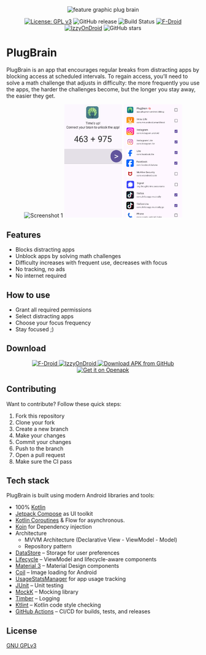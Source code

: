<div align="center">
  <img src="fastlane/metadata/android/en-US/images/featureGraphic.png" alt="feature graphic plug brain"/>

[![License: GPL v3](https://img.shields.io/badge/License-GPLv3-blue.svg)](https://www.gnu.org/licenses/gpl-3.0)
![GitHub release](https://img.shields.io/github/v/release/msbelaid/PlugBrain)
![Build Status](https://github.com/msbelaid/PlugBrain/actions/workflows/release-build.yml/badge.svg)
[![F-Droid](https://img.shields.io/f-droid/v/app.plugbrain.android?label=Download%20on%20F-Droid&color=green&logo=f-droid)](https://f-droid.org/en/packages/app.plugbrain.android)
[![IzzyOnDroid](https://img.shields.io/badge/IzzyOnDroid-Available-blue?logo=android&logoColor=white)](https://apt.izzysoft.de/fdroid/index/apk/app.plugbrain.android)
![GitHub stars](https://img.shields.io/github/stars/msbelaid/PlugBrain?style=social)
</div>

# PlugBrain
PlugBrain is an app that encourages regular breaks from distracting apps by blocking access at scheduled intervals.
To regain access, you’ll need to solve a math challenge that adjusts in difficulty: 
the more frequently you use the apps, 
the harder the challenges become, but the longer you stay away, the easier they get.

<div align="center">
  <img src="fastlane/metadata/android/en-US/images/phoneScreenshots/1.png" alt="Screenshot 1" width="30%" />
  <img src="fastlane/metadata/android/en-US/images/phoneScreenshots/2.png" alt="Screenshot 2" width="30%" />
  <img src="fastlane/metadata/android/en-US/images/phoneScreenshots/3.png" alt="Screenshot 3" width="30%" />
</div>

## Features
  - Blocks distracting apps
  - Unblock apps by solving math challenges
  - Difficulty increases with frequent use, decreases with focus
  - No tracking, no ads
  - No internet required

## How to use
  - Grant all required permissions
  - Select distracting apps
  - Choose your focus frequency
  - Stay focused ;)

## Download
<div align="center">
  <a href="https://f-droid.org/packages/app.plugbrain.android/">
      <img src="https://fdroid.gitlab.io/artwork/badge/get-it-on.png" alt="F-Droid" height="75"/>
  </a>
  <a href="https://apt.izzysoft.de/fdroid/index/apk/app.plugbrain.android">
      <img src="https://gitlab.com/IzzyOnDroid/repo/-/raw/master/assets/IzzyOnDroid.png" alt="IzzyOnDroid" height="75"/>
  </a>
  <a href="https://github.com/msbelaid/PlugBrain/releases/latest/download/app-release.apk">
      <img src="https://user-images.githubusercontent.com/663460/26973090-f8fdc986-4d14-11e7-995a-e7c5e79ed925.png" alt="Download APK from GitHub" height="75"/>
  </a>
  <a href="https://www.openapk.net/plugbrain/app.plugbrain.android/">
      <img src="https://www.openapk.net/images/openapk-badge.png" alt="Get it on Openapk" height="75"/>
  </a>
</div>

## Contributing

Want to contribute? Follow these quick steps:

1. Fork this repository
2. Clone your fork
3. Create a new branch
4. Make your changes
5. Commit your changes
6. Push to the branch
7. Open a pull request
8. Make sure the CI pass

## Tech stack
PlugBrain is built using modern Android libraries and tools:

- 100% [Kotlin](https://kotlinlang.org/)
- [Jetpack Compose](https://developer.android.com/jetpack/compose) as UI toolkit
- [Kotlin Coroutines](https://kotlinlang.org/docs/coroutines-overview.html) & Flow for asynchronous.
- [Koin](https://insert-koin.io/) for Dependency injection
- Architecture 
  - MVVM Architecture (Declarative View - ViewModel - Model)
  - Repository pattern
- [DataStore](https://developer.android.com/topic/libraries/architecture/datastore) – Storage for user preferences
- [Lifecycle](https://developer.android.com/jetpack/androidx/releases/lifecycle) – ViewModel and lifecycle-aware components
- [Material 3](https://m3.material.io/) – Material Design components
- [Coil](https://coil-kt.github.io/coil/) – Image loading for Android
- [UsageStatsManager](https://developer.android.com/reference/android/app/usage/package-summary) for app usage tracking
- [JUnit](https://junit.org/junit5/) – Unit testing
- [MockK](https://mockk.io/) – Mocking library
- [Timber](https://github.com/JakeWharton/timber) – Logging
- [Ktlint](https://pinterest.github.io/ktlint/) – Kotlin code style checking
- [GitHub Actions](https://github.com/features/actions) – CI/CD for builds, tests, and releases

## License
[GNU GPLv3](https://www.gnu.org/licenses/gpl-3.0.en.html)

